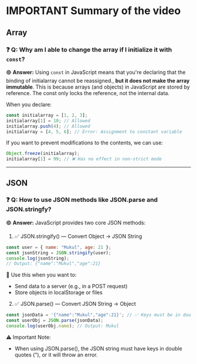 # IMPORTANT Summary of the video

## Array

### ❓ Q: Why am I able to change the array if I initialize it with `const`?

🟢 **Answer:**
Using `const` in JavaScript means that you're declaring that the binding of initialarray cannot be reassigned., **but it does not make the array immutable**. This is because arrays (and objects) in JavaScript are stored by reference. The const only locks the reference, not the internal data.

When you declare:

```js
const initialarray = [1, 2, 3];
initialarray[1] = 10; // Allowed
initialarray.push(4); // Allowed
initialarray = [4, 5, 6]; // Error: Assignment to constant variable
```
If you want to prevent modifications to the contents, we can use:

```js
Object.freeze(initialarray);
initialarray[1] = 99; // ❌ Has no effect in non-strict mode
```

---------------------------

## JSON

### ❓ Q: How to use JSON methods like JSON.parse and JSON.stringfy?

🟢 **Answer:**
JavaScript provides two core JSON methods:

1. ✅ JSON.stringify() — Convert Object → JSON String
```js
const user = { name: "Mukul", age: 21 };
const jsonString = JSON.stringify(user);
console.log(jsonString);
// Output: {"name":"Mukul","age":21}
```
📌 Use this when you want to:
- Send data to a server (e.g., in a POST request)
- Store objects in localStorage or files


2. ✅ JSON.parse() — Convert JSON String → Object
```js
const jsonData = '{"name":"Mukul","age":21}'; // ✅ Keys must be in double quotes
const userObj = JSON.parse(jsonData);
console.log(userObj.name); // Output: Mukul
```
⚠️ Important Note:
- When using JSON.parse(), the JSON string must have keys in double quotes ("), or it will throw an error.

